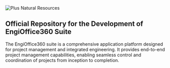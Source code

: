 
<img src='https://i.imgur.com/qA52vW6.png' alt='Plus Natural Resources' title='Plus Natural Resources' />

<h2>Official Repository for the Development of EngiOffice360 Suite</h2>
<p>
The EngiOffice360 suite is a comprehensive application platform designed for project management and integrated engineering. It provides end-to-end project management capabilities, enabling seamless control and coordination of projects from inception to completion.</p>
